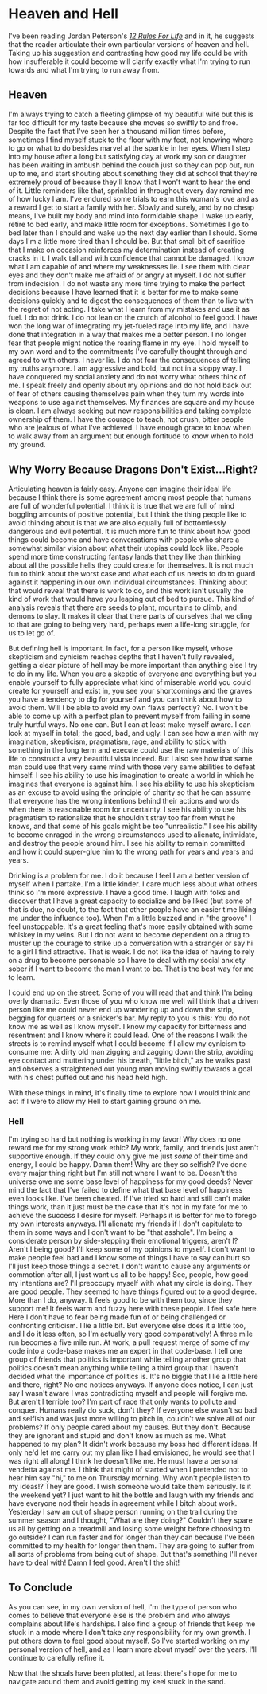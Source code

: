 # Heaven and Hell
I've been reading Jordan Peterson's *[12 Rules For Life](https://www.amazon.com/12-Rules-Life-Antidote-Chaos/dp/0345816021)* and in it, he suggests that the reader articulate their own particular versions of heaven and hell. Taking up his suggestion and contrasting how good my life could be with how insufferable it could become will clarify exactly what I'm trying to run towards and what I'm trying to run away from.

## Heaven
I'm always trying to catch a fleeting glimpse of my beautiful wife but this is far too difficult for my taste because she moves so swiftly to and froe. Despite the fact that I've seen her a thousand million times before, sometimes I find myself stuck to the floor with my feet, not knowing where to go or what to do besides marvel at the sparkle in her eyes. When I step into my house after a long but satisfying day at work my son or daughter has been waiting in ambush behind the couch just so they can pop out, run up to me, and start shouting about something they did at school that they're extremely proud of because they'll know that I won't want to hear the end of it. Little reminders like that, sprinkled in throughout every day remind me of how lucky I am. I've endured some trials to earn this woman's love and as a reward I get to start a family with her. Slowly and surely, and by no cheap means, I've built my body and mind into formidable shape. I wake up early, retire to bed early, and make little room for exceptions. Sometimes I go to bed later than I should and wake up the next day earlier than I should. Some days I'm a little more tired than I should be. But that small bit of sacrifice that I make on occasion reinforces my determination instead of creating cracks in it. I walk tall and with confidence that cannot be damaged. I know what I am capable of and where my weaknesses lie. I see them with clear eyes and they don't make me afraid of or angry at myself. I do not suffer from indecision. I do not waste any more time trying to make the perfect decisions because I have learned that it is better for me to make some decisions quickly and to digest the consequences of them than to live with the regret of not acting. I take what I learn from my mistakes and use it as fuel. I do not drink. I do not lean on the crutch of alcohol to feel good. I have won the long war of integrating my jet-fueled rage into my life, and I have done that integration in a way that makes me a better person. I no longer fear that people might notice the roaring flame in my eye. I hold myself to my own word and to the commitments I've carefully thought through and agreed to with others. I never lie. I do not fear the consequences of telling my truths anymore. I am aggressive and bold, but not in a sloppy way. I have conquered my social anxiety and do not worry what others think of me. I speak freely and openly about my opinions and do not hold back out of fear of others causing themselves pain when they turn my words into weapons to use against themselves. My finances are square and my house is clean. I am always seeking out new responsibilities and taking complete ownership of them. I have the courage to teach, not crush, bitter people who are jealous of what I've achieved. I have enough grace to know when to walk away from an argument but enough fortitude to know when to hold my ground.

## Why Worry Because Dragons Don't Exist...Right?
Articulating heaven is fairly easy. Anyone can imagine their ideal life because I think there is some agreement among most people that humans are full of wonderful potential. I think it is true that we are full of mind boggling amounts of positive potential, but I think the thing people like to avoid thinking about is that we are also equally full of bottomlessly dangerous and evil potential. It is much more fun to think about how good things could become and have conversations with people who share a somewhat similar vision about what their utopias could look like. People spend more time constructing fantasy lands that they like than thinking about all the possible hells they could create for themselves. It is not much fun to think about the worst case and what each of us needs to do to guard against it happening in our own individual circumstances. Thinking about that would reveal that there is work to do, and this work isn't usually the kind of work that would have you leaping out of bed to pursue. This kind of analysis reveals that there are seeds to plant, mountains to climb, and demons to slay. It makes it clear that there parts of ourselves that we cling to that are going to being very hard, perhaps even a life-long struggle, for us to let go of.

But defining hell is important. In fact, for a person like myself, whose skepticism and cynicism reaches depths that I haven't fully revealed, getting a clear picture of hell may be more important than anything else I try to do in my life. When you are a skeptic of everyone and everything but you enable yourself to fully appreciate what kind of miserable world you could create for yourself and exist in, you see your shortcomings and the graves you have a tendency to dig for yourself and you can think about how to avoid them. Will I be able to avoid my own flaws perfectly? No. I won't be able to come up with a perfect plan to prevent myself from failing in some truly hurtful ways. No one can. But I can at least make myself aware. I can look at myself in total; the good, bad, and ugly. I can see how a man with my imagination, skepticism, pragmatism, rage, and ability to stick with something in the long term and execute could use the raw materials of this life to construct a very beautiful vista indeed. But I also see how that same man could use that very same mind with those very same abilities to defeat himself. I see his ability to use his imagination to create a world in which he imagines that everyone is against him. I see his ability to use his skepticism as an excuse to avoid using the principle of charity so that he can assume that everyone has the wrong intentions behind their actions and words when there is reasonable room for uncertainty. I see his ability to use his pragmatism to rationalize that he shouldn't stray too far from what he knows, and that some of his goals might be too "unrealistic." I see his ability to become enraged in the wrong circumstances used to alienate, intimidate, and destroy the people around him. I see his ability to remain committed and how it could super-glue him to the wrong path for years and years and years.

Drinking is a problem for me. I do it because I feel I am a better version of myself when I partake. I'm a little kinder. I care much less about what others think so I'm more expressive. I have a good time. I laugh with folks and discover that I have a great capacity to socialize and be liked (but some of that is due, no doubt, to the fact that other people have an easier time liking me under the influence too). When I'm a little buzzed and in "the groove" I feel unstoppable. It's a great feeling that's more easily obtained with some whiskey in my veins. But I do not want to become dependent on a drug to muster up the courage to strike up a conversation with a stranger or say hi to a girl I find attractive. That is weak. I do not like the idea of having to rely on a drug to become personable so I have to deal with my social anxiety sober if I want to become the man I want to be. That is the best way for me to learn.

I could end up on the street. Some of you will read that and think I'm being overly dramatic. Even those of you who know me well will think that a driven person like me could never end up wandering up and down the strip, begging for quarters or a snicker's bar. My reply to you is this: You do not know me as well as I know myself. I know my capacity for bitterness and resentment and I know where it could lead. One of the reasons I walk the streets is to remind myself what I could become if I allow my cynicism to consume me: A dirty old man zigging and zagging down the strip, avoiding eye contact and muttering under his breath, "little bitch," as he walks past and observes a straightened out young man moving swiftly towards a goal with his chest puffed out and his head held high.

With these things in mind, it's finally time to explore how I would think and act if I were to allow my Hell to start gaining ground on me.

### Hell
I'm trying so hard but nothing is working in my favor! Why does no one reward me for my strong work ethic? My work, family, and friends just aren't supportive enough. If they could only give me just *some* of their time and energy, I could be happy. Damn them! Why are they so selfish? I've done every major thing right but I'm still not where I want to be. Doesn't the universe owe me some base level of happiness for my good deeds? Never mind the fact that I've failed to define what that base level of happiness even looks like. I've been cheated. If I've tried so hard and still can't make things work, than it just must be the case that it's not in my fate for me to achieve the success I desire for myself. Perhaps it is better for me to forego my own interests anyways. I'll alienate my friends if I don't capitulate to them in some ways and I don't want to be "that asshole". I'm being a considerate person by side-stepping their emotional triggers, aren't I? Aren't I being good? I'll keep some of my opinions to myself. I don't want to make people feel bad and I know some of things I have to say can hurt so I'll just keep those things a secret. I don't want to cause any arguments or commotion after all, I just want us all to be happy! See, people, how good my intentions are? I'll preoccupy myself with what my circle is doing. They are good people. They seemed to have things figured out to a good degree. More than I do, anyway. It feels good to be with them too, since they support me! It feels warm and fuzzy here with these people. I feel safe here. Here I don't have to fear being made fun of or being challenged or confronting criticism. I lie a little bit. But everyone else does it a little too, and I do it less often, so I'm actually very good comparatively! A three mile run becomes a five mile run. At work, a pull request merge of some of my code into a code-base makes me an expert in that code-base. I tell one group of friends that politics is important while telling another group that politics doesn't mean anything while telling a third group that I haven't decided what the importance of politics is. It's no biggie that I lie a little here and there, right? No one notices anyways. If anyone does notice, I can just say I wasn't aware I was contradicting myself and people will forgive me. But aren't I terrible too? I'm part of race that only wants to pollute and conquer. Humans really do suck, don't they? If everyone else wasn't so bad and selfish and was just more willing to pitch in, couldn't we solve all of our problems? If only people cared about my causes. But they don't. Because they are ignorant and stupid and don't know as much as me. What happened to my plan? It didn't work because my boss had different ideas. If only he'd let me carry out my plan like I had envisioned, he would see that I was right all along! I think he doesn't like me. He must have a personal vendetta against me. I think that might of started when I pretended not to hear him say "hi," to me on Thursday morning. Why won't people listen to my ideas!? They are good. I wish someone would take them seriously. Is it the weekend yet? I just want to hit the bottle and laugh with my friends and have everyone nod their heads in agreement while I bitch about work. Yesterday I saw an out of shape person running on the trail during the summer season and I thought, "What are they doing?" Couldn't they spare us all by getting on a treadmill and losing some weight before choosing to go outside? I can run faster and for longer than they can because I've been committed to my health for longer then them. They are going to suffer from all sorts of problems from being out of shape. But that's something I'll never have to deal with! Damn I feel good. Aren't I the shit!

## To Conclude
As you can see, in my own version of hell, I'm the type of person who comes to believe that everyone else is the problem and who always complains about life's hardships. I also find a group of friends that keep me stuck in a mode where I don't take any responsibility for my own growth. I put others down to feel good about myself. So I've started working on my personal version of hell, and as I learn more about myself over the years, I'll continue to carefully refine it.

Now that the shoals have been plotted, at least there's hope for me to navigate around them and avoid getting my keel stuck in the sand.
